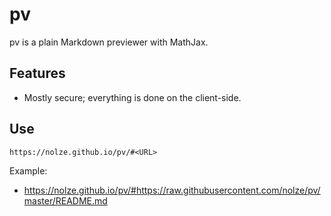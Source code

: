 # pv

pv is a plain Markdown previewer with MathJax.

## Features

* Mostly secure; everything is done on the client-side.

## Use

```
https://nolze.github.io/pv/#<URL>
```

Example:

* <https://nolze.github.io/pv/#https://raw.githubusercontent.com/nolze/pv/master/README.md>

